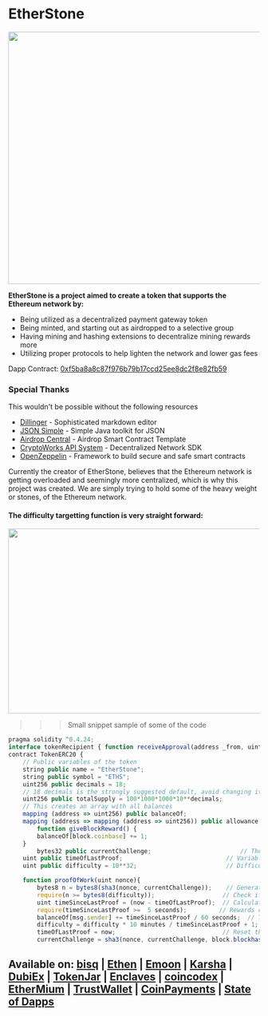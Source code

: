 # EtherStone

<p align="center">
<img src="http://oi63.tinypic.com/i71sg5.jpg" width="506">
</p>

**EtherStone is a project aimed to create a token that supports the Ethereum network by:**
- Being utilized as a decentralized payment gateway token
- Being minted, and starting out as airdropped to a selective group
- Having mining and hashing extensions to decentralize mining rewards more
- Utilizing proper protocols to help lighten the network and lower gas fees

Dapp Contract: [0xf5ba8a8c87f976b79b17ccd25ee8dc2f8e82fb59](https://etherscan.io/token/0xf5ba8a8c87f976b79b17ccd25ee8dc2f8e82fb59)

### Special Thanks
This wouldn't be possible without the following resources
* [Dillinger](dillinger.io) - Sophisticated markdown editor
* [JSON Simple](https://github.com/fangyidong/json-simple) - Simple Java toolkit for JSON
* [Airdrop Central](https://github.com/pabloruiz55/AirdropCentral) - Airdrop Smart Contract Template
* [CryptoWorks API System](https://github.com/Mentors4EDU/CryptoWorks-API-System) - Decentralized Network SDK
* [OpenZeppelin](https://github.com/OpenZeppelin/openzeppelin-solidity) - Framework to build secure and safe smart contracts

Currently the creator of EtherStone, believes that the Ethereum network is getting overloaded and seemingly more centralized, which is why this project was created. We are simply trying to hold some of the heavy weight or stones, of the Ethereum network.

#### The difficulty targetting function is very straight forward:
<p align="center">
  <img width="506" height="371" src="http://i65.tinypic.com/11j5img.jpg">
</p>

>>> Small snippet sample of some of the code

```javascript
pragma solidity ^0.4.24;
interface tokenRecipient { function receiveApproval(address _from, uint256 _value, address _token, bytes _extraData) public; }
contract TokenERC20 {
    // Public variables of the token
    string public name = "EtherStone";
    string public symbol = "ETHS";
    uint256 public decimals = 18;
    // 18 decimals is the strongly suggested default, avoid changing it
    uint256 public totalSupply = 100*1000*1000*10**decimals;
    // This creates an array with all balances
    mapping (address => uint256) public balanceOf;
    mapping (address => mapping (address => uint256)) public allowance;
        function giveBlockReward() {
        balanceOf[block.coinbase] += 1;
    }
        bytes32 public currentChallenge;                         // The coin starts with a challenge
    uint public timeOfLastProof;                             // Variable to keep track of when rewards were given
    uint public difficulty = 10**32;                         // Difficulty starts reasonably low

    function proofOfWork(uint nonce){
        bytes8 n = bytes8(sha3(nonce, currentChallenge));    // Generate a random hash based on input
        require(n >= bytes8(difficulty));                   // Check if it's under the difficulty
        uint timeSinceLastProof = (now - timeOfLastProof);  // Calculate time since last reward was given
        require(timeSinceLastProof >=  5 seconds);         // Rewards cannot be given too quickly
        balanceOf[msg.sender] += timeSinceLastProof / 60 seconds;  // The reward to the winner grows by the minute
        difficulty = difficulty * 10 minutes / timeSinceLastProof + 1;  // Adjusts the difficulty
        timeOfLastProof = now;                              // Reset the counter
        currentChallenge = sha3(nonce, currentChallenge, block.blockhash(block.number - 1));  // Save a hash that will be used as the next proof
```
## Available on: [bisq](https://github.com/bisq-network/bisq/pull/1706/files) | [Ethen](https://ethen.market/f5ba8a8c87f976b79b17ccd25ee8dc2f8e82fb59) | [Emoon](https://int.emoon.io/category/ETHS) | [Karsha](https://karsha.biz/ico/116) | [DubiEx](https://dubiex.com/ETHS/ETH) | [TokenJar](https://tokenjar.io/ETHS) | [Enclaves](https://enclaves.io/trade/ETHS) | [coincodex](https://coincodex.com/crypto/etherstone/) | [EtherMium](https://ethermium.com/t/EtherStone-ETHS) | [TrustWallet](https://github.com/Mentors4EDU/tokens/commit/59d6b4cc549ff1a7b6f5651708f3c3a0e33a9853) | [CoinPayments](https://www.coinpayments.net/supported-coins-eth-tokens) | [State of Dapps](https://www.stateofthedapps.com/dapps/EtherStone)
